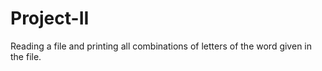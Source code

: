 # Project-II
Reading a file and printing all combinations of letters of the word given in the file.
